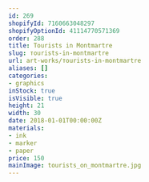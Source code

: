 ```yaml
---
id: 269
shopifyId: 7160663048297
shopifyOptionId: 41114770571369
order: 288
title: Тourists in Montmartre
slug: тourists-in-montmartre
url: art-works/тourists-in-montmartre
aliases: []
categories:
- graphics
inStock: true
isVisible: true
height: 21
width: 30
date: 2018-01-01T00:00:00Z
materials:
- ink
- marker
- paper
price: 150
mainImage: tourists_on_montmartre.jpg
---
```

